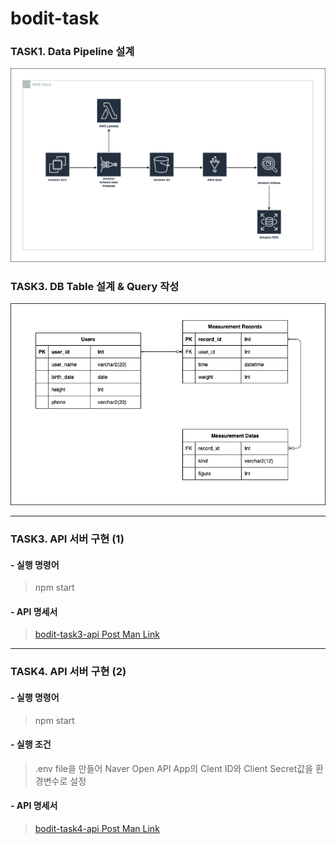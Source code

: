 # bodit-task

### TASK1. Data Pipeline 설계
![Data Pipeline Architecture](./task1/bodit-task1-architecture.png)

### TASK3. DB Table 설계 & Query 작성
![DB Diagram](./task2/bodit-task2-diagram.png)

---

### TASK3. API 서버 구현 (1)

#### - 실행 명령어
> npm start

#### - API 명세서
> [bodit-task3-api Post Man Link](https://documenter.getpostman.com/view/16132924/2s8479ybd7)

---

### TASK4. API 서버 구현 (2)

#### - 실행 명령어
> npm start

#### - 실행 조건
> .env file을 만들어 Naver Open API App의 Clent ID와 Client Secret값을 환경변수로 설정

#### - API 명세서
> [bodit-task4-api Post Man Link](https://documenter.getpostman.com/view/16132924/2s847A1HZe)